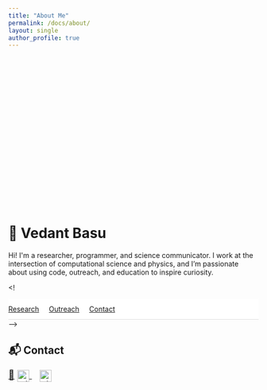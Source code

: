 ```yaml
---
title: "About Me"
permalink: /docs/about/
layout: single
author_profile: true
---
```

<!-- Banner image -->
<div style="background: url('/assets/images/banner_pole.JPG') center/cover no-repeat; height: 300px; border-radius: 12px; margin-bottom: 2rem;"></div>

# 👋 Vedant Basu

Hi! I'm a researcher, programmer, and science communicator. I work at the intersection of computational science and physics, and I’m passionate about using code, outreach, and education to inspire curiosity.

<!<!-- -- Sticky navigation -->
<nav style="position: sticky; top: 0; background: #fff; padding: 0.75rem 0; border-bottom: 1px solid #ddd; z-index: 100;">
  <a href="#research" style="margin-right: 1rem;">Research</a>
  <a href="#outreach" style="margin-right: 1rem;">Outreach</a>
  <a href="#contact">Contact</a>
</nav> -->



## 📬 <span id="contact">Contact</span>
<div style="font-size: 1.2rem;">
  <a href="mailto:vbasu@icecube.wisc.edu">📧</a>
  <a href="https://github.com/vedant8" style="margin-right: 1rem;" target="_blank">
    <img src="https://cdn.jsdelivr.net/npm/simple-icons@v9/icons/github.svg" alt="GitHub" width="24" style="vertical-align: middle;">
  </a>
  <a href="https://www.linkedin.com/in/vedant-basu-12b87611a/" target="_blank">
    <img src="https://cdn.jsdelivr.net/npm/simple-icons@v9/icons/linkedin.svg" alt="LinkedIn" width="24" style="vertical-align: middle;"> 
  </a>
</div>

